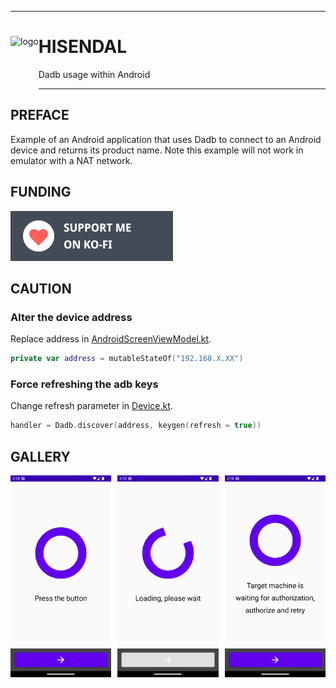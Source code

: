 <hr><div>
<a href="../.."><img align="left" height="91" src="https://user-images.githubusercontent.com/72373746/204132526-193bd3df-e3fd-4f33-99e0-eea7972247f8.png" alt="logo"></a>
<h1>HISENDAL</h1>
<p>Dadb usage within Android</p>
</div><hr>

<!--
## PREFACE
## FUNDING
## FEATURE
## STARTER
## GALLERY
## EXECUTE
## CAUTION
## PREVIEW
## RELEASE
## TEASING
-->

## PREFACE

Example of an Android application that uses Dadb to connect to an Android device and returns its product name.
Note this example will not work in emulator with a NAT network.

## FUNDING

<a href="../.." target="_blank"><img src="https://raw.githubusercontent.com/sharpordie/mybadges/main/src/kofi.svg" width="260"></a>

## CAUTION

### Alter the device address

Replace address in [AndroidScreenViewModel.kt](app/src/main/java/com/example/hisendal/AndroidScreenViewModel.kt).

```kotlin
private var address = mutableStateOf("192.168.X.XX")
```

### Force refreshing the adb keys

Change refresh parameter in [Device.kt](app/src/main/java/com/example/hisendal/Device.kt).

```kotlin
handler = Dadb.discover(address, keygen(refresh = true))
```

## GALLERY

<a href="assets/img1.png"><img src="assets/img1.png" width="32%"/></a><a><img src="assets/none.png" width="2%"/></a><a href="assets/img2.png"><img src="assets/img2.png" width="32%"/></a><a><img src="assets/none.png" width="2%"/></a><a href="assets/img3.png"><img src="assets/img3.png" width="32%"/></a>
